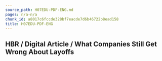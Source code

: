 ```yaml
---
source_path: H07EDU-PDF-ENG.md
pages: n/a-n/a
chunk_id: a8017c6fccde328bf7eacde7d6b46722b8ead158
title: H07EDU-PDF-ENG
---
```

## HBR / Digital Article / What Companies Still Get Wrong About Layoffs

